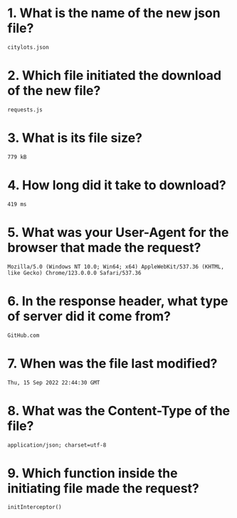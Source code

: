# 1. What is the name of the new json file?

`citylots.json`

# 2. Which file initiated the download of the new file?

`requests.js`

# 3. What is its file size?

`779 kB`

# 4. How long did it take to download?

`419 ms`

# 5. What was your User-Agent for the browser that made the request?

```
Mozilla/5.0 (Windows NT 10.0; Win64; x64) AppleWebKit/537.36 (KHTML, like Gecko) Chrome/123.0.0.0 Safari/537.36
```

# 6. In the response header, what type of server did it come from?

`GitHub.com`

# 7. When was the file last modified?

`Thu, 15 Sep 2022 22:44:30 GMT`

# 8. What was the Content-Type of the file?

`application/json; charset=utf-8`

# 9. Which function inside the initiating file made the request?

`initInterceptor()`
